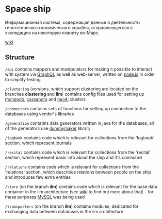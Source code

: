 # Space ship

Информационная система, содержащая данные о деятельности гипотетического космического корабля, отправляющегося в экспедицию на некоторую планету не-Марс.

[wiki][]

## Structure

 `/api` contains mappers and manipulators for making it possible to interact with system via [GraphQL][] as well as web-server, written on [node.js][] in order to simplify testing
 
 `/clustering` (versions, which support clustering are located on the branches **clustering** and **ilm**) contains config files used for setting up [mongodb][], [cassandra][] and [neo4j][] clusters
 
 `/connectors` contains sets of functions for setting up connection to the databases using vendor's libraries
 
 `/generation` contatins data generators written in java for the databases; all of the generators use [dummymaker][] library
 
 `/logbook` contains code which is relevant for collections from the 'logbook' section, which represent journals
 
 `/recital` contains code which is relevant for collections from the 'recital' section, which represent basic info about the ship and it's command
 
 `/relations` contains code which is relevant for collections from the 'relations' section, which describes relations between people on the ship and introduces few extra entities
 
 `/store` (on the branch **ilm**) contains code which is relevant for the base data container in the ilm architecture (see [wiki][] to find out more about that) - for these purposes [MySQL][] was being used
 
 `/transporters` (on the branch **ilm**) contains modules, dedicated for exchanging data between databases in the ilm architecture

[wiki]:https://github.com/ostaninanastya/space_ship/wiki
[graphQL]:http://graphql.org/learn/
[node.js]:https://nodejs.org/en/
[mongodb]:https://www.mongodb.com/
[cassandra]:http://cassandra.apache.org/
[neo4j]:https://neo4j.com/
[MySQL]:https://www.mysql.com/
[dummymaker]:https://github.com/GoodforGod/dummymaker

[wiki]:https://github.com/ostaninanastya/space_ship/wiki
